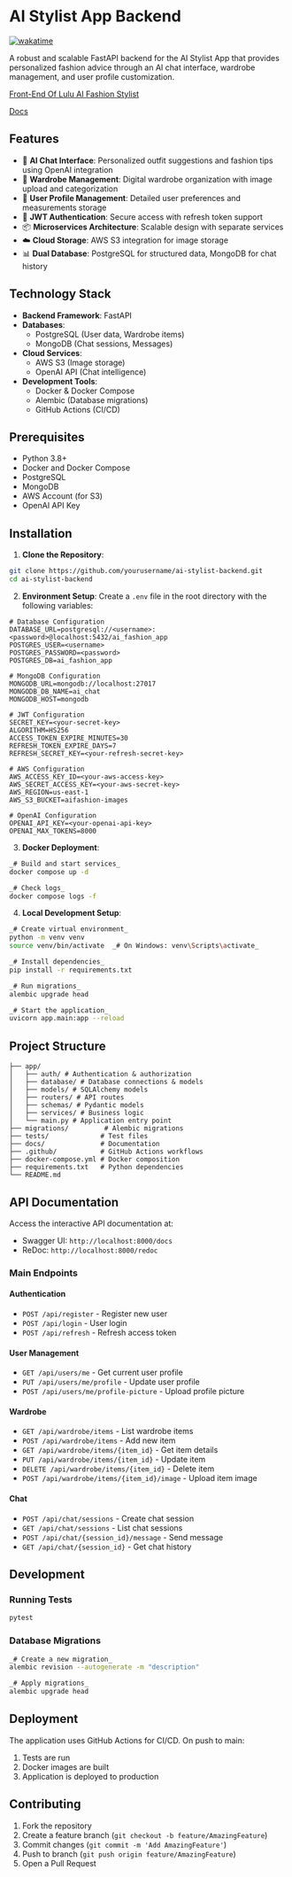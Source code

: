 # AI Stylist App Backend

[![wakatime](https://wakatime.com/badge/user/018ecd32-5efb-491a-be09-136c9f428be6/project/713d784e-7e8e-4a1a-9c14-5b8ea0dcbb5f.svg)](https://wakatime.com/badge/user/018ecd32-5efb-491a-be09-136c9f428be6/project/713d784e-7e8e-4a1a-9c14-5b8ea0dcbb5f)

A robust and scalable FastAPI backend for the AI Stylist App that provides personalized fashion advice through an AI chat interface, wardrobe management, and user profile customization.

[Front-End Of Lulu AI Fashion Stylist](https://github.com/harshsingh-io/lulu_stylist_app)

[Docs](http://54.197.163.177:8000/docs)

## Features

- 🤖 ********AI Chat Interface********: Personalized outfit suggestions and fashion tips using OpenAI integration
- 👕 ********Wardrobe Management********: Digital wardrobe organization with image upload and categorization
- 👤 ********User Profile Management********: Detailed user preferences and measurements storage
- 🔐 ********JWT Authentication********: Secure access with refresh token support
- 📦 ********Microservices Architecture********: Scalable design with separate services
- ☁️ ********Cloud Storage********: AWS S3 integration for image storage
- 📊 ********Dual Database********: PostgreSQL for structured data, MongoDB for chat history

## Technology Stack

- ********Backend Framework********: FastAPI
- ********Databases********:
  - PostgreSQL (User data, Wardrobe items)
  - MongoDB (Chat sessions, Messages)
- ********Cloud Services********:
  - AWS S3 (Image storage)
  - OpenAI API (Chat intelligence)
- ********Development Tools********:
  - Docker & Docker Compose
  - Alembic (Database migrations)
  - GitHub Actions (CI/CD)

## Prerequisites

- Python 3.8+
- Docker and Docker Compose
- PostgreSQL
- MongoDB
- AWS Account (for S3)
- OpenAI API Key

## Installation

1. ********Clone the Repository********:
```bash
git clone https://github.com/yourusername/ai-stylist-backend.git
cd ai-stylist-backend
```

2. ********Environment Setup********:
   Create a `.env` file in the root directory with the following variables:
```env
# Database Configuration
DATABASE_URL=postgresql://<username>:<password>@localhost:5432/ai_fashion_app
POSTGRES_USER=<username>
POSTGRES_PASSWORD=<password>
POSTGRES_DB=ai_fashion_app

# MongoDB Configuration
MONGODB_URL=mongodb://localhost:27017
MONGODB_DB_NAME=ai_chat
MONGODB_HOST=mongodb

# JWT Configuration
SECRET_KEY=<your-secret-key>
ALGORITHM=HS256
ACCESS_TOKEN_EXPIRE_MINUTES=30
REFRESH_TOKEN_EXPIRE_DAYS=7
REFRESH_SECRET_KEY=<your-refresh-secret-key>

# AWS Configuration
AWS_ACCESS_KEY_ID=<your-aws-access-key>
AWS_SECRET_ACCESS_KEY=<your-aws-secret-key>
AWS_REGION=us-east-1
AWS_S3_BUCKET=aifashion-images

# OpenAI Configuration
OPENAI_API_KEY=<your-openai-api-key>
OPENAI_MAX_TOKENS=8000
```

3. ********Docker Deployment********:
```bash
_# Build and start services_
docker compose up -d

_# Check logs_
docker compose logs -f
```

4. ********Local Development Setup********:
```bash
_# Create virtual environment_
python -m venv venv
source venv/bin/activate  _# On Windows: venv\Scripts\activate_

_# Install dependencies_
pip install -r requirements.txt

_# Run migrations_
alembic upgrade head

_# Start the application_
uvicorn app.main:app --reload
```

## Project Structure
```
├── app/
│   ├── auth/ # Authentication & authorization
│   ├── database/ # Database connections & models
│   ├── models/ # SQLAlchemy models
│   ├── routers/ # API routes
│   ├── schemas/ # Pydantic models
│   ├── services/ # Business logic
│   └── main.py # Application entry point
├── migrations/         # Alembic migrations
├── tests/             # Test files
├── docs/              # Documentation
├── .github/           # GitHub Actions workflows
├── docker-compose.yml # Docker composition
├── requirements.txt   # Python dependencies
└── README.md
```

## API Documentation

Access the interactive API documentation at:
- Swagger UI: `http://localhost:8000/docs`
- ReDoc: `http://localhost:8000/redoc`

### Main Endpoints

#### Authentication
- `POST /api/register` - Register new user
- `POST /api/login` - User login
- `POST /api/refresh` - Refresh access token

#### User Management
- `GET /api/users/me` - Get current user profile
- `PUT /api/users/me/profile` - Update user profile
- `POST /api/users/me/profile-picture` - Upload profile picture

#### Wardrobe
- `GET /api/wardrobe/items` - List wardrobe items
- `POST /api/wardrobe/items` - Add new item
- `GET /api/wardrobe/items/{item_id}` - Get item details
- `PUT /api/wardrobe/items/{item_id}` - Update item
- `DELETE /api/wardrobe/items/{item_id}` - Delete item
- `POST /api/wardrobe/items/{item_id}/image` - Upload item image

#### Chat
- `POST /api/chat/sessions` - Create chat session
- `GET /api/chat/sessions` - List chat sessions
- `POST /api/chat/{session_id}/message` - Send message
- `GET /api/chat/{session_id}` - Get chat history

## Development

### Running Tests
```bash
pytest
```

### Database Migrations
```bash
_# Create a new migration_
alembic revision --autogenerate -m "description"

_# Apply migrations_
alembic upgrade head
```

## Deployment

The application uses GitHub Actions for CI/CD. On push to main:
1. Tests are run
2. Docker images are built
3. Application is deployed to production

## Contributing

1. Fork the repository
2. Create a feature branch (`git checkout -b feature/AmazingFeature`)
3. Commit changes (`git commit -m 'Add AmazingFeature'`)
4. Push to branch (`git push origin feature/AmazingFeature`)
5. Open a Pull Request


